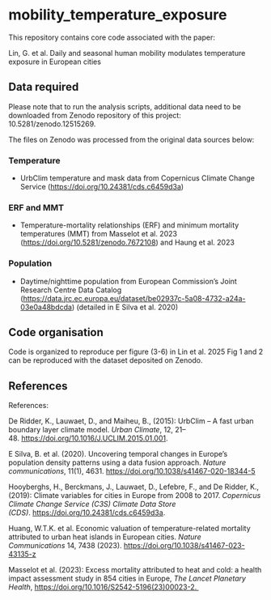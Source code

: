 # mobility_temperature_exposure

This repository contains core code associated with the paper:

Lin, G. et al. Daily and seasonal human mobility modulates temperature exposure in European cities

## Data required

Please note that to run the analysis scripts, additional data need to be downloaded from Zenodo repository of this project: 10.5281/zenodo.12515269.

The files on Zenodo was processed from the original data sources below:
### Temperature
- UrbClim temperature and mask data from Copernicus Climate Change Service (https://doi.org/10.24381/cds.c6459d3a)
### ERF and MMT 
- Temperature-mortality relationships (ERF) and minimum mortality temperatures (MMT) from Masselot et al. 2023 (https://doi.org/10.5281/zenodo.7672108) and Haung et al. 2023
### Population
- Daytime/nighttime population from European Commission’s Joint Research Centre Data Catalog (https://data.jrc.ec.europa.eu/dataset/be02937c-5a08-4732-a24a-03e0a48bdcda) (detailed in E Silva et al. 2020) 


## Code organisation

Code is organized to reproduce per figure (3-6) in Lin et al. 2025
Fig 1 and 2 can be reproduced with the dataset deposited on Zenodo.

## References

References: 

De Ridder, K., Lauwaet, D., and Maiheu, B., (2015): UrbClim – A fast urban boundary layer climate model. *Urban Climate*, 12, 21–48. https://doi.org/10.1016/J.UCLIM.2015.01.001.

E Silva, B. et al. (2020). Uncovering temporal changes in Europe’s population density patterns using a data fusion approach. *Nature communications*, 11(1), 4631. https://doi.org/10.1038/s41467-020-18344-5

Hooyberghs, H., Berckmans, J., Lauwaet, D., Lefebre, F., and De Ridder, K., (2019): Climate variables for cities in Europe from 2008 to 2017. *Copernicus Climate Change Service (C3S) Climate Data Store (CDS)*. https://doi.org/10.24381/cds.c6459d3a.

Huang, W.T.K. et al. Economic valuation of temperature-related mortality attributed to urban heat islands in European cities. *Nature Communications* 14, 7438 (2023). https://doi.org/10.1038/s41467-023-43135-z

Masselot et al. (2023): Excess mortality attributed to heat and cold: a health impact assessment study in 854 cities in Europe, *The Lancet Planetary Health*, https://doi.org/10.1016/S2542-5196(23)00023-2. 
